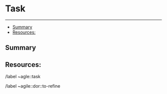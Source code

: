 # Task
---
<!-- vim-markdown-toc GitLab -->

* [Summary](#summary)
* [Resources:](#resources)

<!-- vim-markdown-toc -->


## Summary


## Resources:
<!---
* Mockups: [Here goes a URL to or the name of the mockup(s) in inVision];
* Testing URL: [Here goes a URL to the testing branch or IP];
* Staging URL: [Here goes a URL to the feature on staging];
* Data source: [where to find data];
* Tutorial: [Fancy tutorial];
-->

<!-- Actions -->
/label ~agle::task

/label ~agile::dor::to-refine
